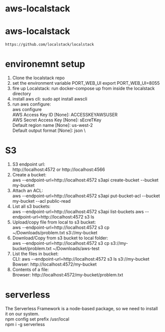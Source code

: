 # aws-localstack

# aws-localstack
    https://github.com/localstack/localstack

# environemnt setup
1. Clone the localstack repo
2. set the environment variable PORT_WEB_UI
   export PORT_WEB_UI=8055
3. fire up Localstack: run docker-compose up from inside the localstack directory
4. install aws cli: sudo apt install awscli
5. run aws configure: \
    aws configure \
    AWS Access Key ID [None]: ACCESSKEYAWSUSER \
    AWS Secret Access Key [None]: sEcreTKey \
    Default region name [None]: us-west-2 \
    Default output format [None]: json \

# S3
1. S3 endpoint url: \
   http://localhost:4572 or http://localhost:4566
2. Create a bucket: \
    aws --endpoint-url=http://localhost:4572 s3api create-bucket --bucket my-bucket
3. Attach an ACL: \
   aws --endpoint-url=http://localhost:4572 s3api put-bucket-acl --bucket my-bucket --acl public-read
4. List all s3 buckets: \
   aws --endpoint-url=http://localhost:4572 s3api list-buckets
   aws --endpoint-url=http://localhost:4572 s3 ls
5. Upload/copy file from local to s3 bucket: \
   aws --endpoint-url=http://localhost:4572 s3 cp ~/Downloads/problem.txt s3://my-bucket
6. Download/Copy from s3 bucket to local folder: \
   aws --endpoint-url=http://localhost:4572 s3 cp s3://my-bucket/problem.txt ~/Downloads/aws-test
7. List the files in bucket: \
   CLI: aws --endpoint-url=http://localhost:4572 s3 ls s3://my-bucket \
   Bowser: http://localhost:4572/my-bucket 
8. Contents of a file: \
   Browser: http://localhost:4572/my-bucket/problem.txt 

# serverless
The Serverless Framework is a node-based package, so we need to install it on our system. \
    npm config set prefix /usr/local \
    npm i -g serverless 
